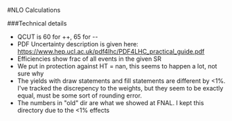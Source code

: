 #NLO Calculations

###Technical details
  - QCUT is 60 for ++, 65 for --
  - PDF Uncertainty description is given here: https://www.hep.ucl.ac.uk/pdf4lhc/PDF4LHC_practical_guide.pdf
  - Efficiencies show frac of all events in the given SR
  - We put in protection against HT = nan, this seems to happen a lot, not sure why
  - The yields with draw statements and fill statements are different by <1%.  I've tracked the discrepency to the weights, but they seem to be exactly equal, must be some sort of rounding error.  
  - The numbers in "old" dir are what we showed at FNAL.  I kept this directory due to the <1% effects
